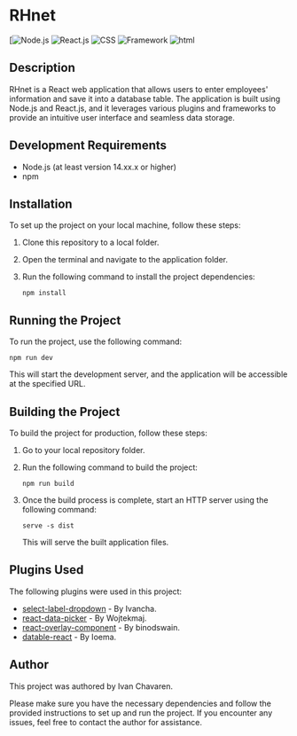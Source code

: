 
# RHnet

[![Node.js](https://img.shields.io/badge/Node.js-14) ![React.js](https://img.shields.io/npm/v/react) ![CSS](https://img.shields.io/badge/CSS:3-blue) ![Framework](https://img.shields.io/badge/Framework-React.js-blue) ![html](https://img.shields.io/badge/HTML:5-red)


## Description

RHnet is a React web application that allows users to enter employees' information and save it into a database table. The application is built using Node.js and React.js, and it leverages various plugins and frameworks to provide an intuitive user interface and seamless data storage.

## Development Requirements

- Node.js (at least version 14.xx.x or higher)
- npm

## Installation

To set up the project on your local machine, follow these steps:

1. Clone this repository to a local folder.
2. Open the terminal and navigate to the application folder.
3. Run the following command to install the project dependencies:

   ```
   npm install
   ```

## Running the Project

To run the project, use the following command:

```
npm run dev
```

This will start the development server, and the application will be accessible at the specified URL.

## Building the Project

To build the project for production, follow these steps:

1. Go to your local repository folder.
2. Run the following command to build the project:

   ```
   npm run build
   ```

3. Once the build process is complete, start an HTTP server using the following command:

   ```
   serve -s dist
   ```

   This will serve the built application files.

## Plugins Used

The following plugins were used in this project:

- [select-label-dropdown](https://www.npmjs.com/package/select-label-dropdown) - By Ivancha.
- [react-data-picker](https://www.npmjs.com/package/react-date-picker) - By Wojtekmaj.
- [react-overlay-component](https://www.npmjs.com/package/react-overlay-component) - By binodswain.
- [datable-react](https://www.npmjs.com/package/datable-react) - By Ioema.

## Author

This project was authored by Ivan Chavaren.

Please make sure you have the necessary dependencies and follow the provided instructions to set up and run the project. If you encounter any issues, feel free to contact the author for assistance.

